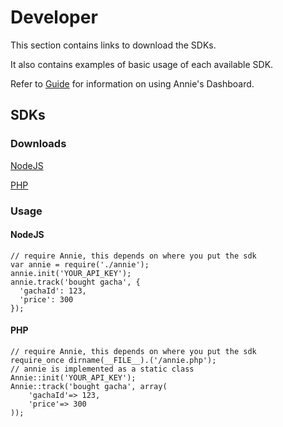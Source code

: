 # Developer

This section contains links to download the SDKs.

It also contains examples of basic usage of each available SDK.

Refer to [Guide](guide) for information on using Annie's Dashboard.

## SDKs

### Downloads
[NodeJS](sdk/node/annie.js)

[PHP](sdk/php/annie.php)

### Usage
#### NodeJS
```language-javascript
// require Annie, this depends on where you put the sdk
var annie = require('./annie');
annie.init('YOUR_API_KEY');
annie.track('bought gacha', {
  'gachaId': 123,
  'price': 300
});
```
#### PHP
```language-php
// require Annie, this depends on where you put the sdk
require_once dirname(__FILE__).('/annie.php');
// annie is implemented as a static class
Annie::init('YOUR_API_KEY');
Annie::track('bought gacha', array(
    'gachaId'=> 123,
    'price'=> 300
));
```